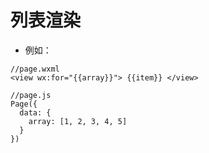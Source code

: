 # 列表渲染

- 例如：

````
//page.wxml
<view wx:for="{{array}}"> {{item}} </view>

//page.js
Page({
  data: {
    array: [1, 2, 3, 4, 5]
  }
})
````